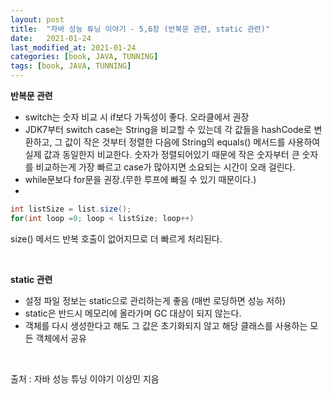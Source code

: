 ```yaml
---
layout: post
title:  "자바 성능 튜닝 이야기 - 5,6장 (반복문 관련, static 관련)"
date:   2021-01-24
last_modified_at: 2021-01-24
categories: [book, JAVA, TUNNING]
tags: [book, JAVA, TUNNING]
---
```


**반복문 관련**

- switch는 숫자 비교 시 if보다 가독성이 좋다. 오라클에서 권장
- JDK7부터 switch case는 String을 비교할 수 있는데 각 값들을 hashCode로 변환하고, 그 값이 작은 것부터 정렬한 다음에 String의 equals() 메서드를 사용하여 실제 값과 동일한지 비교한다. 숫자가 정렬되어있기 때문에 작은 숫자부터 큰 숫자를 비교하는게 가장 빠르고 case가 많아지면 소요되는 시간이 오래 걸린다.
- while문보다 for문을 권장.(무한 루프에 빠질 수 있기 때문이다.)
- 
```java
int listSize = list.size();
for(int loop =0; loop < listSize; loop++)
```

size() 메서드 반복 호출이 없어지므로 더 빠르게 처리된다.

<br/>

**static 관련**
- 설정 파일 정보는 static으로 관리하는게 좋음 (매번 로딩하면 성능 저하)
- static은 반드시 메모리에 올라가며 GC 대상이 되지 않는다.
- 객체를 다시 생성한다고 해도 그 값은 초기화되지 않고 해당 클래스를 사용하는 모든 객체에서 공유

<br/>

출처 : 자바 성능 튜닝 이야기 이상민 지음

<br/>